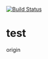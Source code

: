 [![Build Status](https://dev.azure.com/madhusudhanp/Ripieno/_apis/build/status/chandukotagiri.test%20(1)?branchName=master)](https://dev.azure.com/madhusudhanp/Ripieno/_build/latest?definitionId=2&branchName=master)

# test
origin
